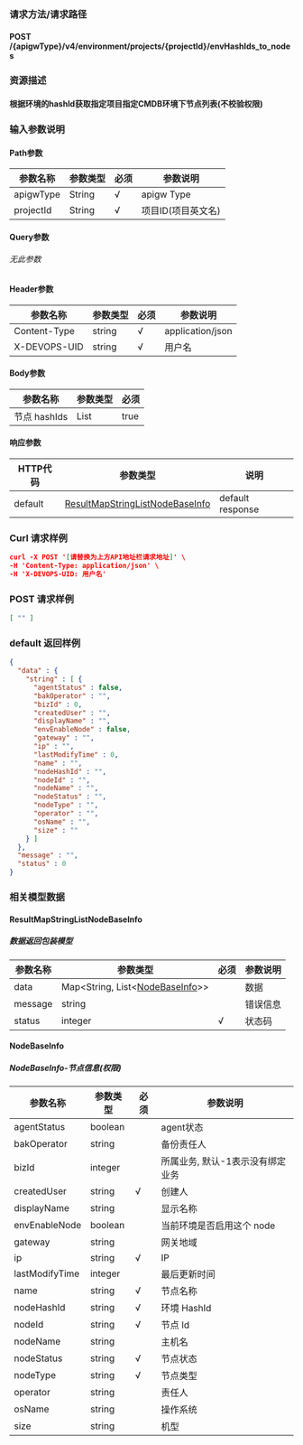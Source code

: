 ### 请求方法/请求路径
#### POST /{apigwType}/v4/environment/projects/{projectId}/envHashIds_to_nodes
### 资源描述
#### 根据环境的hashId获取指定项目指定CMDB环境下节点列表(不校验权限)
### 输入参数说明
#### Path参数

| 参数名称      | 参数类型   | 必须  | 参数说明        |
| --------- | ------ | --- | ----------- |
| apigwType | String | √   | apigw Type  |
| projectId | String | √   | 项目ID(项目英文名) |

#### Query参数
###### 无此参数
#### Header参数

| 参数名称         | 参数类型   | 必须  | 参数说明             |
| ------------ | ------ | --- | ---------------- |
| Content-Type | string | √   | application/json |
| X-DEVOPS-UID | string | √   | 用户名              |

#### Body参数

| 参数名称       | 参数类型         | 必须   |
| ---------- | ------------ | ---- |
| 节点 hashIds | List<string> | true |

#### 响应参数

| HTTP代码  | 参数类型                                                                | 说明               |
| ------- | ------------------------------------------------------------------- | ---------------- |
| default | [ResultMapStringListNodeBaseInfo](#ResultMapStringListNodeBaseInfo) | default response |

### Curl 请求样例

```Json
curl -X POST '[请替换为上方API地址栏请求地址]' \
-H 'Content-Type: application/json' \
-H 'X-DEVOPS-UID: 用户名' 
```

### POST 请求样例

```Json
[ "" ]
```

### default 返回样例

```Json
{
  "data" : {
    "string" : [ {
      "agentStatus" : false,
      "bakOperator" : "",
      "bizId" : 0,
      "createdUser" : "",
      "displayName" : "",
      "envEnableNode" : false,
      "gateway" : "",
      "ip" : "",
      "lastModifyTime" : 0,
      "name" : "",
      "nodeHashId" : "",
      "nodeId" : "",
      "nodeName" : "",
      "nodeStatus" : "",
      "nodeType" : "",
      "operator" : "",
      "osName" : "",
      "size" : ""
    } ]
  },
  "message" : "",
  "status" : 0
}
```

### 相关模型数据
#### ResultMapStringListNodeBaseInfo
##### 数据返回包装模型

| 参数名称    | 参数类型                                             | 必须  | 参数说明 |
| ------- | ------------------------------------------------ | --- | ---- |
| data    | Map<String, List<[NodeBaseInfo](#NodeBaseInfo)>> |     | 数据   |
| message | string                                           |     | 错误信息 |
| status  | integer                                          | √   | 状态码  |

#### NodeBaseInfo
##### NodeBaseInfo-节点信息(权限)

| 参数名称           | 参数类型    | 必须  | 参数说明               |
| -------------- | ------- | --- | ------------------ |
| agentStatus    | boolean |     | agent状态            |
| bakOperator    | string  |     | 备份责任人              |
| bizId          | integer |     | 所属业务, 默认-1表示没有绑定业务 |
| createdUser    | string  | √   | 创建人                |
| displayName    | string  |     | 显示名称               |
| envEnableNode  | boolean |     | 当前环境是否启用这个 node    |
| gateway        | string  |     | 网关地域               |
| ip             | string  | √   | IP                 |
| lastModifyTime | integer |     | 最后更新时间             |
| name           | string  | √   | 节点名称               |
| nodeHashId     | string  | √   | 环境 HashId          |
| nodeId         | string  | √   | 节点 Id              |
| nodeName       | string  |     | 主机名                |
| nodeStatus     | string  | √   | 节点状态               |
| nodeType       | string  | √   | 节点类型               |
| operator       | string  |     | 责任人                |
| osName         | string  |     | 操作系统               |
| size           | string  |     | 机型                 |

 
